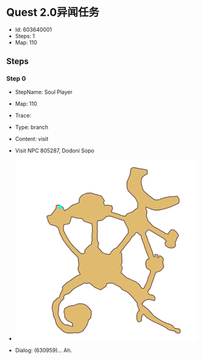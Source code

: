 # Quest 2.0异闻任务

- Id: 603640001
- Steps: 1
- Map: 110

## Steps

### Step 0
- StepName:  Soul Player
- Map:  110
- Trace:  
- Type:  branch
- Content:  visit
- Visit NPC 805287, Dodoni Sopo

- ![images/603640001_0.png](images/603640001_0.png)
- Dialog: (630959)... Ah.


